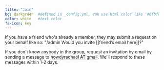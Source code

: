 ```yaml
---
title: "Join"
bg: darkgreen  #defined in _config.yml, can use html color like '#0fbfcf'
color: white   #text color
fa-icon: key
---
```


<!-- Change the width and height values to suit you best -->
<!--<div class="typeform-widget" data-url="https://witchat.typeform.com/to/s5RLl3" data-text="WITchat Invite Request" style="width:100%;height:500px;"></div>
<script>(function(){var qs,js,q,s,d=document,gi=d.getElementById,ce=d.createElement,gt=d.getElementsByTagName,id='typef_orm',b='https://s3-eu-west-1.amazonaws.com/share.typeform.com/';if(!gi.call(d,id)){js=ce.call(d,'script');js.id=id;js.src=b+'widget.js';q=gt.call(d,'script')[0];q.parentNode.insertBefore(js,q)}})()</script> -->

If you have a friend who's already a member, they may submit a request on your behalf like so: "/admin Would you invite [[friend’s email here]]?"

If you don't know anybody in the group, request an invitation by email by sending a message to <a href="mailto:howdyrachael@gmail.com">howdyrachael AT gmail</a>. We'll respond to these messages within 1-2 days.
